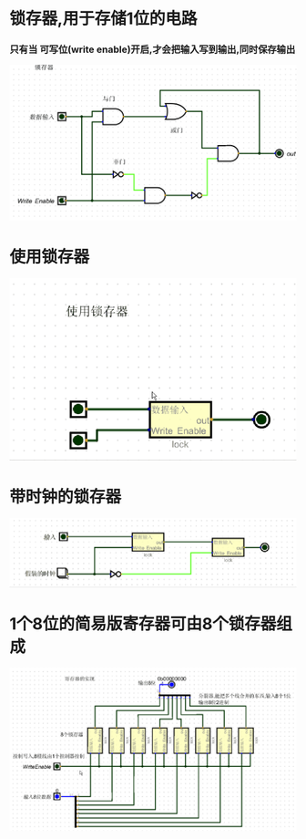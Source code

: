 # 锁存器,用于存储1位的电路
### 只有当 可写位(write enable)开启,才会把输入写到输出,同时保存输出
![锁存](imgs/lock.gif)

# 使用锁存器
![锁存](imgs/lock_example.gif)

# 带时钟的锁存器
![锁存](imgs/lock_with_clock.gif)

# 1个8位的简易版寄存器可由8个锁存器组成
![寄存器](imgs/register.gif)
